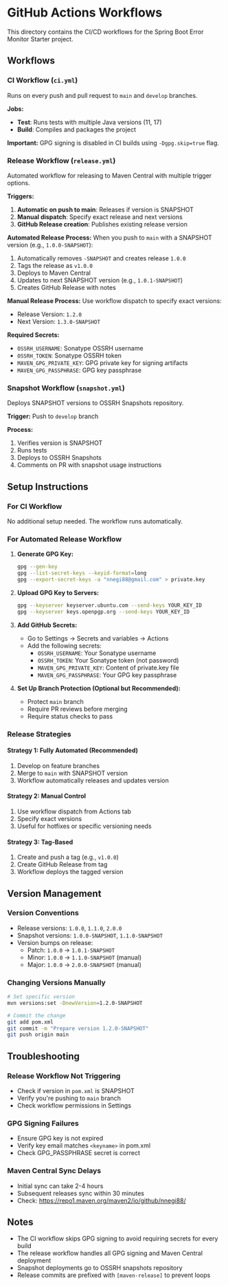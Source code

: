 # GitHub Actions Workflows

This directory contains the CI/CD workflows for the Spring Boot Error Monitor Starter project.

## Workflows

### CI Workflow (`ci.yml`)

Runs on every push and pull request to `main` and `develop` branches.

**Jobs:**
- **Test**: Runs tests with multiple Java versions (11, 17)
- **Build**: Compiles and packages the project

**Important:** GPG signing is disabled in CI builds using `-Dgpg.skip=true` flag.

### Release Workflow (`release.yml`)

Automated workflow for releasing to Maven Central with multiple trigger options.

**Triggers:**
1. **Automatic on push to main**: Releases if version is SNAPSHOT
2. **Manual dispatch**: Specify exact release and next versions
3. **GitHub Release creation**: Publishes existing release version

**Automated Release Process:**
When you push to `main` with a SNAPSHOT version (e.g., `1.0.0-SNAPSHOT`):
1. Automatically removes `-SNAPSHOT` and creates release `1.0.0`
2. Tags the release as `v1.0.0`
3. Deploys to Maven Central
4. Updates to next SNAPSHOT version (e.g., `1.0.1-SNAPSHOT`)
5. Creates GitHub Release with notes

**Manual Release Process:**
Use workflow dispatch to specify exact versions:
- Release Version: `1.2.0`
- Next Version: `1.3.0-SNAPSHOT`

**Required Secrets:**
- `OSSRH_USERNAME`: Sonatype OSSRH username
- `OSSRH_TOKEN`: Sonatype OSSRH token
- `MAVEN_GPG_PRIVATE_KEY`: GPG private key for signing artifacts
- `MAVEN_GPG_PASSPHRASE`: GPG key passphrase

### Snapshot Workflow (`snapshot.yml`)

Deploys SNAPSHOT versions to OSSRH Snapshots repository.

**Trigger:** Push to `develop` branch

**Process:**
1. Verifies version is SNAPSHOT
2. Runs tests
3. Deploys to OSSRH Snapshots
4. Comments on PR with snapshot usage instructions

## Setup Instructions

### For CI Workflow
No additional setup needed. The workflow runs automatically.

### For Automated Release Workflow

1. **Generate GPG Key:**
   ```bash
   gpg --gen-key
   gpg --list-secret-keys --keyid-format=long
   gpg --export-secret-keys -a "nnegi88@gmail.com" > private.key
   ```

2. **Upload GPG Key to Servers:**
   ```bash
   gpg --keyserver keyserver.ubuntu.com --send-keys YOUR_KEY_ID
   gpg --keyserver keys.openpgp.org --send-keys YOUR_KEY_ID
   ```

3. **Add GitHub Secrets:**
   - Go to Settings → Secrets and variables → Actions
   - Add the following secrets:
     - `OSSRH_USERNAME`: Your Sonatype username
     - `OSSRH_TOKEN`: Your Sonatype token (not password)
     - `MAVEN_GPG_PRIVATE_KEY`: Content of private.key file
     - `MAVEN_GPG_PASSPHRASE`: Your GPG key passphrase

4. **Set Up Branch Protection (Optional but Recommended):**
   - Protect `main` branch
   - Require PR reviews before merging
   - Require status checks to pass

### Release Strategies

#### Strategy 1: Fully Automated (Recommended)
1. Develop on feature branches
2. Merge to `main` with SNAPSHOT version
3. Workflow automatically releases and updates version

#### Strategy 2: Manual Control
1. Use workflow dispatch from Actions tab
2. Specify exact versions
3. Useful for hotfixes or specific versioning needs

#### Strategy 3: Tag-Based
1. Create and push a tag (e.g., `v1.0.0`)
2. Create GitHub Release from tag
3. Workflow deploys the tagged version

## Version Management

### Version Conventions
- Release versions: `1.0.0`, `1.1.0`, `2.0.0`
- Snapshot versions: `1.0.0-SNAPSHOT`, `1.1.0-SNAPSHOT`
- Version bumps on release:
  - Patch: `1.0.0` → `1.0.1-SNAPSHOT`
  - Minor: `1.0.0` → `1.1.0-SNAPSHOT` (manual)
  - Major: `1.0.0` → `2.0.0-SNAPSHOT` (manual)

### Changing Versions Manually
```bash
# Set specific version
mvn versions:set -DnewVersion=1.2.0-SNAPSHOT

# Commit the change
git add pom.xml
git commit -m "Prepare version 1.2.0-SNAPSHOT"
git push origin main
```

## Troubleshooting

### Release Workflow Not Triggering
- Check if version in `pom.xml` is SNAPSHOT
- Verify you're pushing to `main` branch
- Check workflow permissions in Settings

### GPG Signing Failures
- Ensure GPG key is not expired
- Verify key email matches `<keyname>` in pom.xml
- Check GPG_PASSPHRASE secret is correct

### Maven Central Sync Delays
- Initial sync can take 2-4 hours
- Subsequent releases sync within 30 minutes
- Check: https://repo1.maven.org/maven2/io/github/nnegi88/

## Notes

- The CI workflow skips GPG signing to avoid requiring secrets for every build
- The release workflow handles all GPG signing and Maven Central deployment
- Snapshot deployments go to OSSRH snapshots repository
- Release commits are prefixed with `[maven-release]` to prevent loops